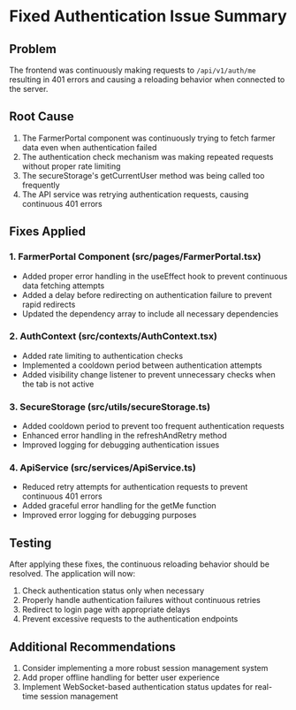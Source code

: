 # Fixed Authentication Issue Summary

## Problem
The frontend was continuously making requests to `/api/v1/auth/me` resulting in 401 errors and causing a reloading behavior when connected to the server.

## Root Cause
1. The FarmerPortal component was continuously trying to fetch farmer data even when authentication failed
2. The authentication check mechanism was making repeated requests without proper rate limiting
3. The secureStorage's getCurrentUser method was being called too frequently
4. The API service was retrying authentication requests, causing continuous 401 errors

## Fixes Applied

### 1. FarmerPortal Component (src/pages/FarmerPortal.tsx)
- Added proper error handling in the useEffect hook to prevent continuous data fetching attempts
- Added a delay before redirecting on authentication failure to prevent rapid redirects
- Updated the dependency array to include all necessary dependencies

### 2. AuthContext (src/contexts/AuthContext.tsx)
- Added rate limiting to authentication checks
- Implemented a cooldown period between authentication attempts
- Added visibility change listener to prevent unnecessary checks when the tab is not active

### 3. SecureStorage (src/utils/secureStorage.ts)
- Added cooldown period to prevent too frequent authentication requests
- Enhanced error handling in the refreshAndRetry method
- Improved logging for debugging authentication issues

### 4. ApiService (src/services/ApiService.ts)
- Reduced retry attempts for authentication requests to prevent continuous 401 errors
- Added graceful error handling for the getMe function
- Improved error logging for debugging purposes

## Testing
After applying these fixes, the continuous reloading behavior should be resolved. The application will now:
1. Check authentication status only when necessary
2. Properly handle authentication failures without continuous retries
3. Redirect to login page with appropriate delays
4. Prevent excessive requests to the authentication endpoints

## Additional Recommendations
1. Consider implementing a more robust session management system
2. Add proper offline handling for better user experience
3. Implement WebSocket-based authentication status updates for real-time session management